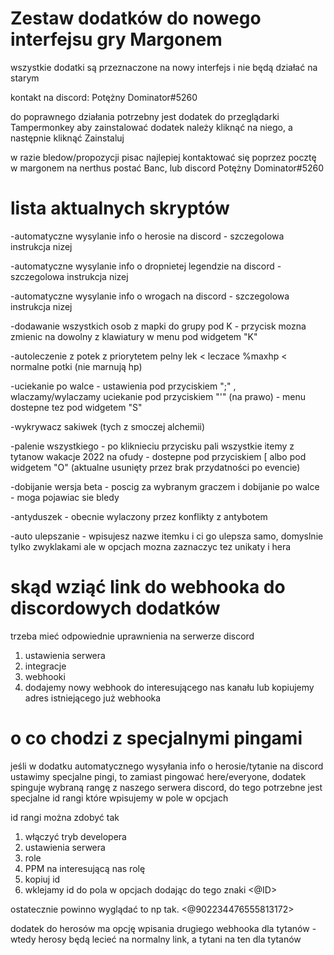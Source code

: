 # Zestaw dodatków do nowego interfejsu gry Margonem

wszystkie dodatki są przeznaczone na nowy interfejs i nie będą działać na starym

kontakt na discord: Potężny Dominator#5260

do poprawnego działania potrzebny jest dodatek do przeglądarki Tampermonkey
aby zainstalować dodatek należy kliknąć na niego, a następnie kliknąć Zainstaluj

w razie bledow/propozycji pisac
najlepiej kontaktować się poprzez pocztę w margonem na nerthus postać Banc, lub discord Potężny Dominator#5260


# lista aktualnych skryptów

-automatyczne wysylanie info o herosie na discord - szczegolowa instrukcja nizej

-automatyczne wysylanie info o dropnietej legendzie na discord - szczegolowa instrukcja nizej

-automatyczne wysylanie info o wrogach na discord - szczegolowa instrukcja nizej

-dodawanie wszystkich osob z mapki do grupy pod K - przycisk mozna zmienic na dowolny z klawiatury w menu pod widgetem "K"

-autoleczenie z potek z priorytetem pelny lek < leczace %maxhp < normalne potki (nie marnują hp)

-uciekanie po walce - ustawienia pod przyciskiem ";" , wlaczamy/wylaczamy uciekanie pod przyciskiem "'" (na prawo) - menu dostepne tez pod widgetem "S"

-wykrywacz sakiwek (tych z smoczej alchemii)

-palenie wszystkiego - po kliknieciu przycisku pali wszystkie itemy z tytanow wakacje 2022 na ofudy - dostepne pod przyciskiem [ albo pod widgetem "O" (aktualne usunięty przez brak przydatności po evencie)

-dobijanie wersja beta - poscig za wybranym graczem i dobijanie po walce - moga pojawiac sie bledy

-antyduszek - obecnie wylaczony przez konflikty z antybotem

-auto ulepszanie - wpisujesz nazwe itemku i ci go ulepsza samo, domyslnie tylko zwyklakami ale w opcjach mozna zaznaczyc tez unikaty i hera

# skąd wziąć link do webhooka do discordowych dodatków

trzeba mieć odpowiednie uprawnienia na serwerze discord
1. ustawienia serwera
2. integracje
3. webhooki
4. dodajemy nowy webhook do interesującego nas kanału lub kopiujemy adres istniejącego już webhooka

# o co chodzi z specjalnymi pingami

jeśli w dodatku automatycznego wysyłania info o herosie/tytanie na discord ustawimy specjalne pingi, to zamiast pingować here/everyone, dodatek spinguje wybraną rangę z naszego serwera discord, do tego potrzebne jest specjalne id rangi które wpisujemy w pole w opcjach

id rangi można zdobyć tak
1. włączyć tryb developera
2. ustawienia serwera
3. role
4. PPM na interesującą nas rolę
5. kopiuj id
6. wklejamy id do pola w opcjach dodając do tego znaki <@ID>

ostatecznie powinno wyglądać to np tak. <@902234476555813172>

dodatek do herosów ma opcję wpisania drugiego webhooka dla tytanów - wtedy herosy będą lecieć na normalny link, a tytani na ten dla tytanów
